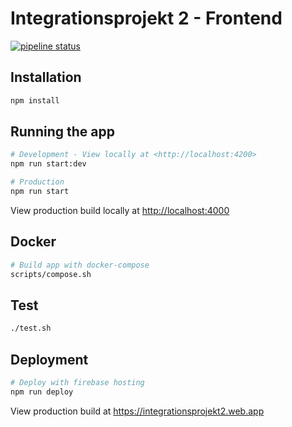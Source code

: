 # Integrationsprojekt 2 - Frontend

[![pipeline status](https://git.thm.de/cbkr81/integrationsprojekt-2/badges/main/pipeline.svg)](https://git.thm.de/cbkr81/integrationsprojekt-2/-/commits/main)

## Installation

```bash
npm install
```

## Running the app

```bash
# Development - View locally at <http://localhost:4200>
npm run start:dev

# Production
npm run start
```

View production build locally at <http://localhost:4000>

## Docker

```bash
# Build app with docker-compose
scripts/compose.sh
```

## Test

```bash
./test.sh
```

## Deployment

```bash
# Deploy with firebase hosting
npm run deploy
```

View production build at <https://integrationsprojekt2.web.app>
